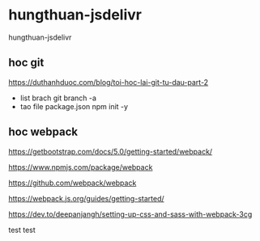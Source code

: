 # hungthuan-jsdelivr
hungthuan-jsdelivr
## hoc git
https://duthanhduoc.com/blog/toi-hoc-lai-git-tu-dau-part-2
- list brach
git branch -a
- tao file package.json
npm init -y
## hoc webpack
https://getbootstrap.com/docs/5.0/getting-started/webpack/

https://www.npmjs.com/package/webpack

https://github.com/webpack/webpack

https://webpack.js.org/guides/getting-started/

https://dev.to/deepanjangh/setting-up-css-and-sass-with-webpack-3cg

test test

